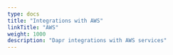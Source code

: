 ```yaml
---
type: docs
title: "Integrations with AWS"
linkTitle: "AWS"
weight: 1000
description: "Dapr integrations with AWS services"
---
```


